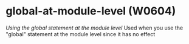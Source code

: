 # global-at-module-level (W0604)
*Using the global statement at the module level* Used when you use the
\"global\" statement at the module level since it has no effect
